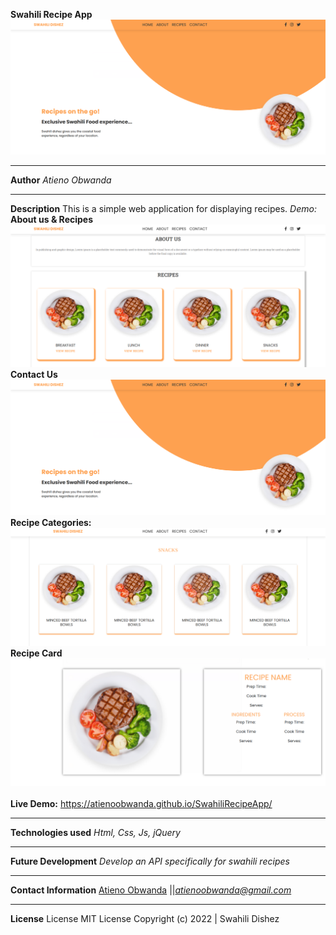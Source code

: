 **Swahili Recipe App**
![Alt text](./demo/s3.png?raw=true "Optional Title")

****
**Author**
*Atieno Obwanda*
****
**Description**
This is a simple web application for displaying recipes.
*Demo:*
**About us & Recipes**
![Alt text](./demo/s4.png?raw=true "Optional Title")
**Contact Us**
![Alt text](./demo/s3.png?raw=true "Optional Title")
**Recipe Categories:**
![Alt text](./demo/s6.png?raw=true "Optional Title")
**Recipe Card**
![Alt text](./demo/s7.png?raw=true "Optional Title")
<br/>
<br/>
**Live Demo:**
https://atienoobwanda.github.io/SwahiliRecipeApp/
****
**Technologies used**
*Html, Css, Js, jQuery*
****
**Future Development**
*Develop an API specifically for swahili recipes*
****
**Contact Information**
 [Atieno Obwanda](https://github.com/AtienoObwanda) ||*atienoobwanda@gmail.com* </br>
****
**License**
License MIT License Copyright (c) 2022 | Swahili Dishez
